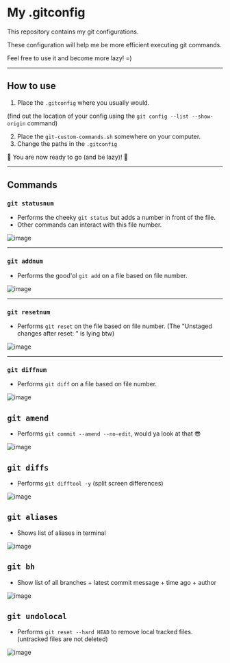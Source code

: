 # My .gitconfig

This repository contains my git configurations.

These configuration will help me be more efficient executing git commands.

Feel free to use it and become more lazy! =)

---

## How to use

1. Place the `.gitconfig` where you usually would.

(find out the location of your config using the `git config --list --show-origin` command)

2. Place the `git-custom-commands.sh` somewhere on your computer.
3. Change the paths in the `.gitconfig`

🚀 You are now ready to go (and be lazy)! 🚀

---

## Commands

### `git statusnum`
  - Performs the cheeky `git status` but adds a number in front of the file.
  - Other commands can interact with this file number.

![image](https://github.com/rduinkerken/.gitconfig/assets/47044290/f8483879-77a8-458d-a595-dfe4712f4166)

---

### `git addnum`
  - Performs the good'ol `git add` on a file based on file number.
    
![image](https://github.com/rduinkerken/.gitconfig/assets/47044290/ae63a7c3-4a2a-4451-8e76-a5a1cce3ec92)

---

### `git resetnum` 
  - Performs `git reset` on the file based on file number. (The "Unstaged changes after reset: <filename>" is lying btw)

![image](https://github.com/rduinkerken/.gitconfig/assets/47044290/2c726d10-b574-43a6-9703-21cef33d5b62)

---

### `git diffnum` 
  - Performs `git diff` on a file based on file number.
    
![image](https://github.com/rduinkerken/.gitconfig/assets/47044290/60430889-7652-46e6-b649-34b752f007c7)

## `git amend`
  - Performs `git commit --amend --no-edit`, would ya look at that 😎

![image](https://github.com/rduinkerken/.gitconfig/assets/47044290/86094a3d-98b4-4f7b-ac01-b4cc29cbc985)

## `git diffs`
  - Performs `git difftool -y` (split screen differences)

![image](https://github.com/rduinkerken/.gitconfig/assets/47044290/8daefb7d-7f56-4d1f-8abf-2181cb124b28)


## `git aliases`
  - Shows list of aliases in terminal

![image](https://github.com/rduinkerken/.gitconfig/assets/47044290/199fcccb-094b-4557-abe0-3ce412879cb2)

## `git bh`
  - Show list of all branches + latest commit message + time ago + author

![image](https://github.com/rduinkerken/.gitconfig/assets/47044290/bb519169-fb8b-40ac-954f-24d1deddf86f)

## `git undolocal`
  - Performs `git reset --hard HEAD` to remove local tracked files. (untracked files are not deleted)

![image](https://github.com/rduinkerken/.gitconfig/assets/47044290/197e7f57-6be6-4b06-8813-bb44585171d5)

